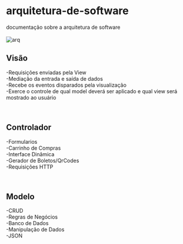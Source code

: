 # arquitetura-de-software
documentação sobre a arquitetura de software<br>
<br>
![arq](https://user-images.githubusercontent.com/90733510/234052265-374af9f9-4abd-465a-bcce-bfe26f88a007.png)


## Visão
-Requisições enviadas pela View <br>
-Mediação da entrada e saída de 
 dados  <br>
-Recebe os eventos disparados 
pela visualização  <br>
-Exerce o controle de qual model 
deverá ser aplicado e qual view 
será mostrado ao usuário  <br>


<br>


## Controlador

-Formularios  <br>
-Carrinho de Compras  <br>
-Interface Dinâmica  <br>
-Gerador de Boletos/QrCodes  <br>
-Requisições HTTP  <br>

<br>


## Modelo

-CRUD  <br>
-Regras de Negócios  <br>
-Banco de Dados  <br>
-Manipulação de Dados  <br>
-JSON  <br>



